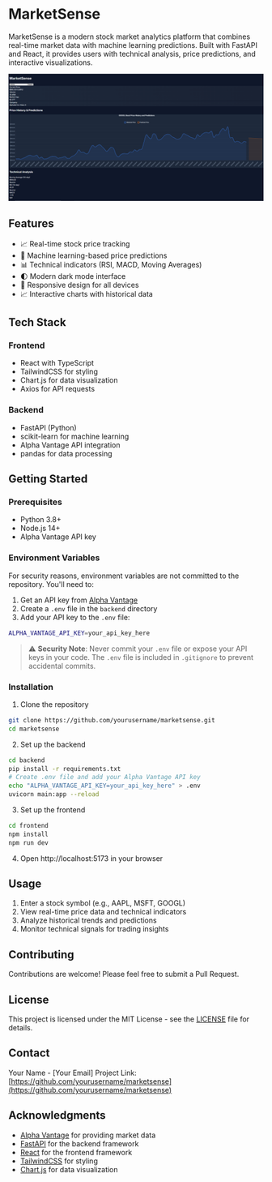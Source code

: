 # MarketSense

MarketSense is a modern stock market analytics platform that combines real-time market data with machine learning predictions. Built with FastAPI and React, it provides users with technical analysis, price predictions, and interactive visualizations.

![MarketSense Dashboard](screenshots/dashboard.png)

## Features

- 📈 Real-time stock price tracking
- 🤖 Machine learning-based price predictions
- 📊 Technical indicators (RSI, MACD, Moving Averages)
- 🌓 Modern dark mode interface
- 📱 Responsive design for all devices
- 📈 Interactive charts with historical data

## Tech Stack

### Frontend
- React with TypeScript
- TailwindCSS for styling
- Chart.js for data visualization
- Axios for API requests

### Backend
- FastAPI (Python)
- scikit-learn for machine learning
- Alpha Vantage API integration
- pandas for data processing

## Getting Started

### Prerequisites
- Python 3.8+
- Node.js 14+
- Alpha Vantage API key

### Environment Variables

For security reasons, environment variables are not committed to the repository. You'll need to:

1. Get an API key from [Alpha Vantage](https://www.alphavantage.co/support/#api-key)
2. Create a `.env` file in the `backend` directory
3. Add your API key to the `.env` file:
```bash
ALPHA_VANTAGE_API_KEY=your_api_key_here
```

> ⚠️ **Security Note**: Never commit your `.env` file or expose your API keys in your code. The `.env` file is included in `.gitignore` to prevent accidental commits.

### Installation

1. Clone the repository
```bash
git clone https://github.com/yourusername/marketsense.git
cd marketsense
```

2. Set up the backend
```bash
cd backend
pip install -r requirements.txt
# Create .env file and add your Alpha Vantage API key
echo "ALPHA_VANTAGE_API_KEY=your_api_key_here" > .env
uvicorn main:app --reload
```

3. Set up the frontend
```bash
cd frontend
npm install
npm run dev
```

4. Open http://localhost:5173 in your browser

## Usage

1. Enter a stock symbol (e.g., AAPL, MSFT, GOOGL)
2. View real-time price data and technical indicators
3. Analyze historical trends and predictions
4. Monitor technical signals for trading insights

## Contributing

Contributions are welcome! Please feel free to submit a Pull Request.

## License

This project is licensed under the MIT License - see the [LICENSE](LICENSE) file for details.

## Contact

Your Name - [Your Email]
Project Link: [https://github.com/yourusername/marketsense](https://github.com/yourusername/marketsense)

## Acknowledgments

- [Alpha Vantage](https://www.alphavantage.co/) for providing market data
- [FastAPI](https://fastapi.tiangolo.com/) for the backend framework
- [React](https://reactjs.org/) for the frontend framework
- [TailwindCSS](https://tailwindcss.com/) for styling
- [Chart.js](https://www.chartjs.org/) for data visualization
